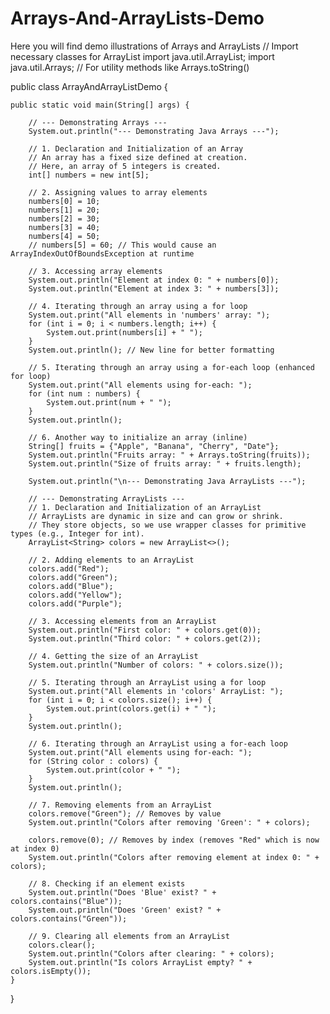 # Arrays-And-ArrayLists-Demo
Here you will find demo illustrations of Arrays and ArrayLists
// Import necessary classes for ArrayList
import java.util.ArrayList;
import java.util.Arrays; // For utility methods like Arrays.toString()

public class ArrayAndArrayListDemo {

    public static void main(String[] args) {

        // --- Demonstrating Arrays ---
        System.out.println("--- Demonstrating Java Arrays ---");

        // 1. Declaration and Initialization of an Array
        // An array has a fixed size defined at creation.
        // Here, an array of 5 integers is created.
        int[] numbers = new int[5];

        // 2. Assigning values to array elements
        numbers[0] = 10;
        numbers[1] = 20;
        numbers[2] = 30;
        numbers[3] = 40;
        numbers[4] = 50;
        // numbers[5] = 60; // This would cause an ArrayIndexOutOfBoundsException at runtime

        // 3. Accessing array elements
        System.out.println("Element at index 0: " + numbers[0]);
        System.out.println("Element at index 3: " + numbers[3]);

        // 4. Iterating through an array using a for loop
        System.out.print("All elements in 'numbers' array: ");
        for (int i = 0; i < numbers.length; i++) {
            System.out.print(numbers[i] + " ");
        }
        System.out.println(); // New line for better formatting

        // 5. Iterating through an array using a for-each loop (enhanced for loop)
        System.out.print("All elements using for-each: ");
        for (int num : numbers) {
            System.out.print(num + " ");
        }
        System.out.println();

        // 6. Another way to initialize an array (inline)
        String[] fruits = {"Apple", "Banana", "Cherry", "Date"};
        System.out.println("Fruits array: " + Arrays.toString(fruits));
        System.out.println("Size of fruits array: " + fruits.length);

        System.out.println("\n--- Demonstrating Java ArrayLists ---");

        // --- Demonstrating ArrayLists ---
        // 1. Declaration and Initialization of an ArrayList
        // ArrayLists are dynamic in size and can grow or shrink.
        // They store objects, so we use wrapper classes for primitive types (e.g., Integer for int).
        ArrayList<String> colors = new ArrayList<>();

        // 2. Adding elements to an ArrayList
        colors.add("Red");
        colors.add("Green");
        colors.add("Blue");
        colors.add("Yellow");
        colors.add("Purple");

        // 3. Accessing elements from an ArrayList
        System.out.println("First color: " + colors.get(0));
        System.out.println("Third color: " + colors.get(2));

        // 4. Getting the size of an ArrayList
        System.out.println("Number of colors: " + colors.size());

        // 5. Iterating through an ArrayList using a for loop
        System.out.print("All elements in 'colors' ArrayList: ");
        for (int i = 0; i < colors.size(); i++) {
            System.out.print(colors.get(i) + " ");
        }
        System.out.println();

        // 6. Iterating through an ArrayList using a for-each loop
        System.out.print("All elements using for-each: ");
        for (String color : colors) {
            System.out.print(color + " ");
        }
        System.out.println();

        // 7. Removing elements from an ArrayList
        colors.remove("Green"); // Removes by value
        System.out.println("Colors after removing 'Green': " + colors);

        colors.remove(0); // Removes by index (removes "Red" which is now at index 0)
        System.out.println("Colors after removing element at index 0: " + colors);

        // 8. Checking if an element exists
        System.out.println("Does 'Blue' exist? " + colors.contains("Blue"));
        System.out.println("Does 'Green' exist? " + colors.contains("Green"));

        // 9. Clearing all elements from an ArrayList
        colors.clear();
        System.out.println("Colors after clearing: " + colors);
        System.out.println("Is colors ArrayList empty? " + colors.isEmpty());
    }
}
